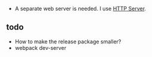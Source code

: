 - A separate web server is needed. I use [HTTP Server](https://tylingsoft.com/http-server/).


## todo

- How to make the release package smaller?
- webpack dev-server
